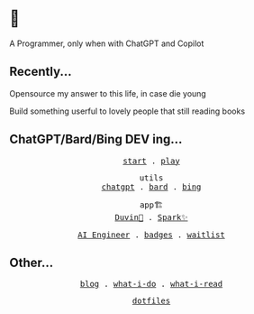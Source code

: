 # 👋

A Programmer, only when with ChatGPT and Copilot

## Recently...

Opensource my answer to this life, in case die young

Build something userful to lovely people that still reading books

## ChatGPT/Bard/Bing DEV ing...

<p align="center">
  <samp>
    <span><a href="https://github.com/mefengl/chat-start">start</a></span> .
    <span><a href="https://github.com/mefengl/chat-play">play</a></span>
  <samp>
</p>

<p align="center">
  <samp>
    <span>utils</span><br>
    <a href="https://github.com/mefengl/chatgpt-utils">chatgpt</a> .
    <a href="https://github.com/mefengl/bard-utils">bard</a> .
    <a href="https://github.com/mefengl/bing-utils">bing</a>
  <samp>
</p>

<p align="center">
  <samp>
    <span>app🏗️</span><br>
    <a href="https://github.com/mefengl/Duvin">Duvin🫧</a> .
    <a href="https://github.com/mefengl/Spark">Spark✨</a>
  </samp>
</p>

<p align="center">
  <samp>
    <a href="https://github.com/mefengl/Awesome-AI-Engineer">AI Engineer</a> .
    <a href="https://github.com/mefengl/made-by-ai">badges</a> .
    <a href="https://github.com/mefengl/awesome-waitlist">waitlist</a>
  <samp>
</p>

## Other...

<p align="center">
  <samp>
    <a href="https://mefengl.me/blog">blog</a> .
    <a href="https://github.com/mefengl/what-i-do">what-i-do</a> .
    <a href="https://github.com/mefengl/what-i-read">what-i-read</a>
  </samp>
</p>

<p align="center">
  <samp>
    <a href="https://github.com/mefengl/dotfiles">dotfiles</a>
  </samp>
</p>
